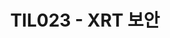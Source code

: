 ---
title: TIL023 - XRT 보안
excerpt: "Security of Alveo Platform"
categories: TIL
tags: xilinx
toc: true
toc_sticky: true
---